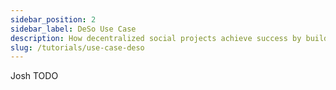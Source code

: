 ```yaml
---
sidebar_position: 2
sidebar_label: DeSo Use Case
description: How decentralized social projects achieve success by building on Bundlr
slug: /tutorials/use-case-deso
---
```


Josh TODO
